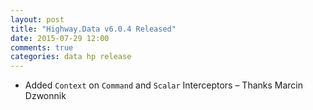 ```yaml
---
layout: post
title: "Highway.Data v6.0.4 Released"
date: 2015-07-29 12:00
comments: true
categories: data hp release
---
```


* Added `Context` on `Command` and `Scalar` Interceptors – Thanks Marcin Dzwonnik
